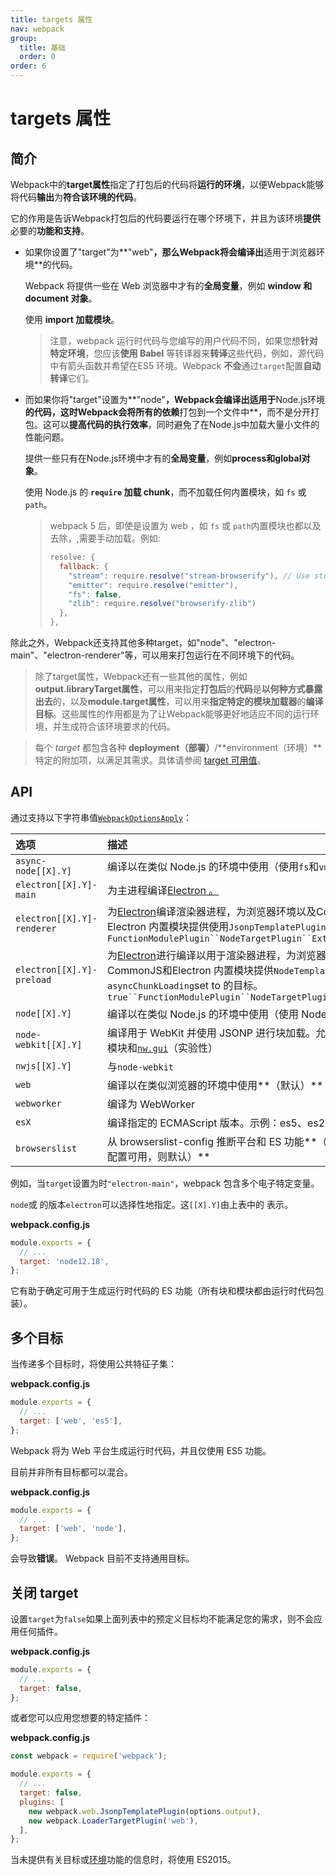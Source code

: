 ```yaml
---
title: targets 属性
nav: webpack
group:
  title: 基础
  order: 0
order: 6
---
```

# targets 属性

## 简介

Webpack中的**target属性**指定了打包后的代码将**运行的环境**，以便Webpack能够将代码**输出**为**符合该环境的代码**。

它的作用是告诉Webpack打包后的代码要运行在哪个环境下，并且为该环境**提供**必要的**功能和支持**。

+ 如果你设置了"target"为**"web"**，那么Webpack将会编译出**适用于浏览器环境**的代码。

  Webpack 将提供一些在 Web 浏览器中才有的**全局变量**，例如 **window 和 document 对象**。

  使用 **import 加载模块**。

  > 注意，webpack 运行时代码与您编写的用户代码不同，如果您想**针对特定环境**，您应该**使用 Babel** 等转译器来**转译**这些代码，例如，源代码中有箭头函数并希望在ES5 环境。Webpack **不会**通过`target`配置**自动转译**它们。

+ 而如果你将"target"设置为**"node"**，Webpack会编译出适用于**Node.js环境**的代码，这时Webpack会将所有的依赖**打包到一个文件中**，而不是分开打包。这可以**提高代码的执行效率**，同时避免了在Node.js中加载大量小文件的性能问题。

  提供一些只有在Node.js环境中才有的**全局变量**，例如**process和global对象**。

  使用 Node.js 的 **`require` 加载 chunk**，而不加载任何内置模块，如 `fs` 或 `path`。

  > webpack 5 后，即使是设置为 web ，如 `fs` 或 `path`内置模块也都以及去除，,需要手动加载。例如:
  >
  > ```js
  > resolve: {
  >   fallback: {
  >     "stream": require.resolve("stream-browserify"), // Use stream-browserify as a polyfill
  >     "emitter": require.resolve("emitter"),
  >     "fs": false,
  >     "zlib": require.resolve("browserify-zlib")
  >   },
  > },
  > ```

除此之外，Webpack还支持其他多种target，如"node"、"electron-main"、"electron-renderer"等，可以用来打包运行在不同环境下的代码。

> 除了target属性，Webpack还有一些其他的属性，例如**output.libraryTarget属性**，可以用来指定**打包后**的**代码**是**以何种方式暴露出去**的，以及**module.target属性**，可以用来**指定特定的模块加载器**的**编译目标**。这些属性的作用都是为了让Webpack能够更好地适应不同的运行环境，并生成符合该环境要求的代码。

> 每个 *target* 都包含各种 **deployment（部署）**/**environment（环境）**特定的附加项，以满足其需求。具体请参阅 [target 可用值](https://webpack.docschina.org/configuration/target/)。

## API

通过支持以下字符串值[`WebpackOptionsApply`](https://github.com/webpack/webpack/blob/main/lib/WebpackOptionsApply.js)：

| 选项                       | 描述                                                         |
| :------------------------- | :----------------------------------------------------------- |
| `async-node[[X].Y]`        | 编译以在类似 Node.js 的环境中使用（使用`fs`和`vm`异步加载块） |
| `electron[[X].Y]-main`     | 为主进程编译[Electron 。](https://electronjs.org/)           |
| `electron[[X].Y]-renderer` | 为[Electron](https://electronjs.org/)编译渲染器进程，为浏览器环境以及CommonJS和 Electron 内置模块提供使用`JsonpTemplatePlugin`、的目标。`FunctionModulePlugin``NodeTargetPlugin``ExternalsPlugin` |
| `electron[[X].Y]-preload`  | 为[Electron](https://electronjs.org/)进行编译以用于渲染器进程，为浏览器环境以及CommonJS和Electron 内置模块提供`NodeTemplatePlugin`使用`asyncChunkLoading`set to 的目标。`true``FunctionModulePlugin``NodeTargetPlugin``ExternalsPlugin` |
| `node[[X].Y]`              | 编译以在类似 Node.js 的环境中使用（使用 Node.js`require`加载块） |
| `node-webkit[[X].Y]`       | 编译用于 WebKit 并使用 JSONP 进行块加载。允许导入内置 Node.js 模块和[`nw.gui`](http://docs.nwjs.io/en/latest/)（实验性） |
| `nwjs[[X].Y]`              | 与`node-webkit`                                              |
| `web`                      | 编译以在类似浏览器的环境中使用**（默认）**                   |
| `webworker`                | 编译为 WebWorker                                             |
| `esX`                      | 编译指定的 ECMAScript 版本。示例：es5、es2020。              |
| `browserslist`             | 从 browserslist-config 推断平台和 ES 功能**（如果 browserslist 配置可用，则默认）** |

例如，当`target`设置为时`"electron-main"`，webpack 包含多个电子特定变量。

`node`或 的版本`electron`可以选择性地指定。这`[[X].Y]`由上表中的 表示。

**webpack.config.js**

```js
module.exports = {
  // ...
  target: 'node12.18',
};
```

它有助于确定可用于生成运行时代码的 ES 功能（所有块和模块都由运行时代码包装）。

## **多个目标**

当传递多个目标时，将使用公共特征子集：

**webpack.config.js**

```js
module.exports = {
  // ...
  target: ['web', 'es5'],
};
```

Webpack 将为 Web 平台生成运行时代码，并且仅使用 ES5 功能。

目前并非所有目标都可以混合。

**webpack.config.js**

```js
module.exports = {
  // ...
  target: ['web', 'node'],
};
```

会导致**错误**。 Webpack 目前不支持通用目标。

## 关闭 target

设置`target`为`false`如果上面列表中的预定义目标均不能满足您的需求，则不会应用任何插件。

**webpack.config.js**

```js
module.exports = {
  // ...
  target: false,
};
```

或者您可以应用您想要的特定插件：

**webpack.config.js**

```js
const webpack = require('webpack');

module.exports = {
  // ...
  target: false,
  plugins: [
    new webpack.web.JsonpTemplatePlugin(options.output),
    new webpack.LoaderTargetPlugin('web'),
  ],
};
```

当未提供有关目标或[环境](https://webpack.js.org/configuration/output/#outputenvironment)功能的信息时，将使用 ES2015。
